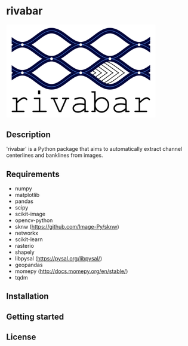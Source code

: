 # rivabar

<img src="https://github.com/zsylvester/rivabar/blob/main/rivabar_logo.png" width="400">

## Description

'rivabar' is a Python package that aims to automatically extract channel centerlines and banklines from images.

## Requirements

* numpy
* matplotlib
* pandas
* scipy
* scikit-image
* opencv-python
* sknw (https://github.com/Image-Py/sknw)
* networkx
* scikit-learn
* rasterio
* shapely
* libpysal (https://pysal.org/libpysal/)
* geopandas
* momepy (http://docs.momepy.org/en/stable/)
* tqdm

## Installation

## Getting started

## License